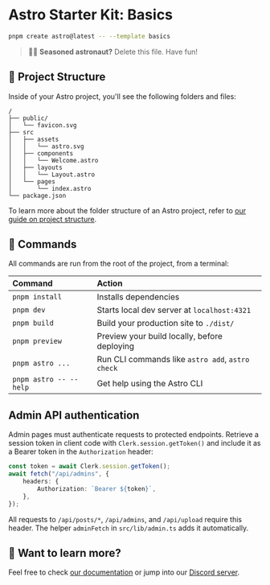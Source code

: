 # Astro Starter Kit: Basics

```sh
pnpm create astro@latest -- --template basics
```

> 🧑‍🚀 **Seasoned astronaut?** Delete this file. Have fun!

## 🚀 Project Structure

Inside of your Astro project, you'll see the following folders and files:

```text
/
├── public/
│   └── favicon.svg
├── src
│   ├── assets
│   │   └── astro.svg
│   ├── components
│   │   └── Welcome.astro
│   ├── layouts
│   │   └── Layout.astro
│   └── pages
│       └── index.astro
└── package.json
```

To learn more about the folder structure of an Astro project, refer to [our guide on project structure](https://docs.astro.build/en/basics/project-structure/).

## 🧞 Commands

All commands are run from the root of the project, from a terminal:

| Command                   | Action                                           |
| :------------------------ | :----------------------------------------------- |
| `pnpm install`             | Installs dependencies                            |
| `pnpm dev`             | Starts local dev server at `localhost:4321`      |
| `pnpm build`           | Build your production site to `./dist/`          |
| `pnpm preview`         | Preview your build locally, before deploying     |
| `pnpm astro ...`       | Run CLI commands like `astro add`, `astro check` |
| `pnpm astro -- --help` | Get help using the Astro CLI                     |

## Admin API authentication

Admin pages must authenticate requests to protected endpoints. Retrieve a session token in client code with `Clerk.session.getToken()` and include it as a Bearer token in the `Authorization` header:

```ts
const token = await Clerk.session.getToken();
await fetch("/api/admins", {
    headers: {
        Authorization: `Bearer ${token}`,
    },
});
```

All requests to `/api/posts/*`, `/api/admins`, and `/api/upload` require this header. The helper `adminFetch` in `src/lib/admin.ts` adds it automatically.

## 👀 Want to learn more?

Feel free to check [our documentation](https://docs.astro.build) or jump into our [Discord server](https://astro.build/chat).

